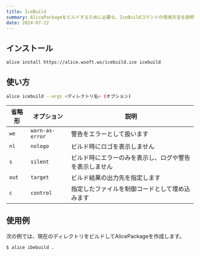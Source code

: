 ```yaml
---
title: IceBuild
summary: AlicePackageをビルドするために必要な、IceBuildコマンドの使用方法を説明します。
date: 2024-07-22
---
```


## インストール

```sh title="シェル"
alice install https://alice.wsoft.ws/icebuild.ice icebuild
```

## 使い方

```sh title="シェル"
alice icebuild --args <ディレクトリ名> (オプション)
```

省略形|オプション|説明
-----|--------|----
`we`|`warn-as-error`|警告をエラーとして扱います
`nl`|`nologo`|ビルド時にロゴを表示しません
`s`|`silent`|ビルド時にエラーのみを表示し、ログや警告を表示しません
`out`|`target`|ビルド結果の出力先を指定します
`c`|`control`|指定したファイルを制御コードとして埋め込みます

## 使用例
次の例では、現在のディレクトリをビルドしてAlicePackageを作成します。

```sh title=""
$ alice ibebuild .
```
